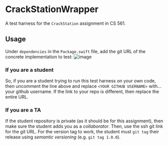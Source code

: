 # CrackStationWrapper

A test harness for the `CrackStation` assignment in CS 561.

## Usage

Under `dependencies` in the `Package.swift` file, add the git URL of the concrete implementation to test:
![image](https://user-images.githubusercontent.com/4765449/197596815-51b5b240-e087-4fbd-bf96-66b94f08b3fa.png)

### If you are a student

So, if you are a student trying to run this test harness on your own code, then uncomment the line above and replace `<YOUR GITHUB USERNAME>` with... your github username.  If the link to your repo is different, then replace the entire URL.

### If you are a TA

If the student repository is private (as it should be for this assignment), then make sure the student adds you as a *collaborator*.  Then, use the ssh git link for the git URL.  For the version tag to work, the student must `git tag` their release using *semantic versioning* (e.g. `git tag 1.0.0`).
